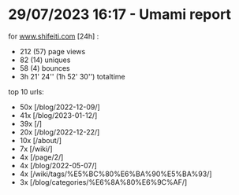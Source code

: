 # 29/07/2023 16:17 - Umami report
for www.shifeiti.com [24h] :

 - 212 (57) page views
 - 82 (14) uniques
 - 58 (4) bounces
 - 3h 21' 24'' (1h 52' 30'') totaltime


top 10 urls:
 - 50x [/blog/2022-12-09/]
 - 41x [/blog/2023-01-12/]
 - 39x [/]
 - 20x [/blog/2022-12-22/]
 - 10x [/about/]
 - 7x [/wiki/]
 - 4x [/page/2/]
 - 4x [/blog/2022-05-07/]
 - 4x [/wiki/tags/%E5%BC%80%E6%BA%90%E5%BA%93/]
 - 3x [/blog/categories/%E6%8A%80%E6%9C%AF/]


